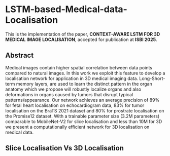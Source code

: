 # LSTM-based-Medical-data-Localisation

This is the implementation of the paper, **CONTEXT-AWARE LSTM FOR 3D MEDICAL IMAGE LOCALISATION**, accepted for publication at **ISBI 2025**.
## Abstract
Medical images contain higher spatial correlation between data points compared to natural images. In this work we exploit this feature to develop a localisation network for application in 3D medical imaging data. 
Long-Short-term memory layers, are used to learn the distinct pattern in the organ anatomy which we propose will robustly localize organs and also deformations in organs caused by tumors that disrupt typical patterns/appearance.  Our network achieves an average precision of 89% for fetal heart localisation on echocardiogram data, 83\% for tumor localisation on the BraTS 2021 dataset and 80% for prostrate localisation on the Promise12 dataset. With a trainable parameter size (3.2M parameters) comparable to MobileNet-V2 for slice localisation and less than 10M for 3D we present a computationally efficient network for 3D localisation on medical data. 

## Slice Localisation Vs 3D Localisation


